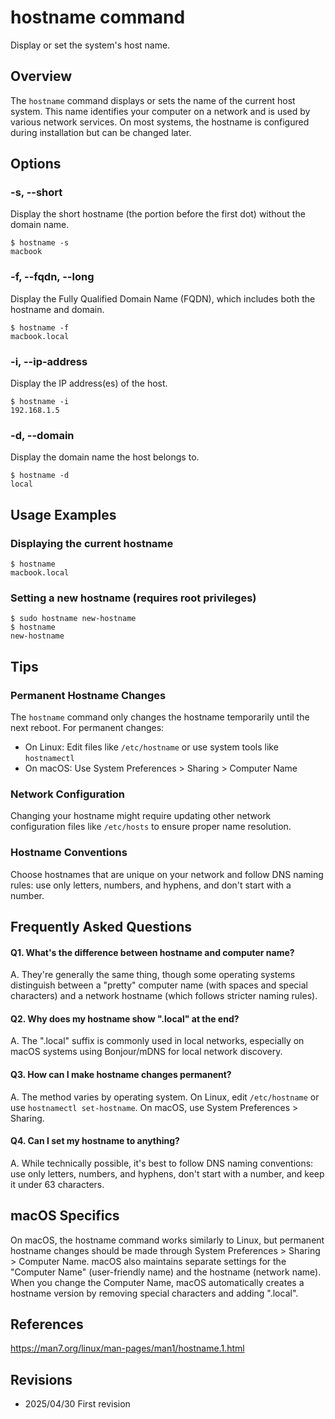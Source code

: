 # hostname command

Display or set the system's host name.

## Overview

The `hostname` command displays or sets the name of the current host system. This name identifies your computer on a network and is used by various network services. On most systems, the hostname is configured during installation but can be changed later.

## Options

### **-s, --short**

Display the short hostname (the portion before the first dot) without the domain name.

```console
$ hostname -s
macbook
```

### **-f, --fqdn, --long**

Display the Fully Qualified Domain Name (FQDN), which includes both the hostname and domain.

```console
$ hostname -f
macbook.local
```

### **-i, --ip-address**

Display the IP address(es) of the host.

```console
$ hostname -i
192.168.1.5
```

### **-d, --domain**

Display the domain name the host belongs to.

```console
$ hostname -d
local
```

## Usage Examples

### Displaying the current hostname

```console
$ hostname
macbook.local
```

### Setting a new hostname (requires root privileges)

```console
$ sudo hostname new-hostname
$ hostname
new-hostname
```

## Tips

### Permanent Hostname Changes

The `hostname` command only changes the hostname temporarily until the next reboot. For permanent changes:
- On Linux: Edit files like `/etc/hostname` or use system tools like `hostnamectl`
- On macOS: Use System Preferences > Sharing > Computer Name

### Network Configuration

Changing your hostname might require updating other network configuration files like `/etc/hosts` to ensure proper name resolution.

### Hostname Conventions

Choose hostnames that are unique on your network and follow DNS naming rules: use only letters, numbers, and hyphens, and don't start with a number.

## Frequently Asked Questions

#### Q1. What's the difference between hostname and computer name?
A. They're generally the same thing, though some operating systems distinguish between a "pretty" computer name (with spaces and special characters) and a network hostname (which follows stricter naming rules).

#### Q2. Why does my hostname show ".local" at the end?
A. The ".local" suffix is commonly used in local networks, especially on macOS systems using Bonjour/mDNS for local network discovery.

#### Q3. How can I make hostname changes permanent?
A. The method varies by operating system. On Linux, edit `/etc/hostname` or use `hostnamectl set-hostname`. On macOS, use System Preferences > Sharing.

#### Q4. Can I set my hostname to anything?
A. While technically possible, it's best to follow DNS naming conventions: use only letters, numbers, and hyphens, don't start with a number, and keep it under 63 characters.

## macOS Specifics

On macOS, the hostname command works similarly to Linux, but permanent hostname changes should be made through System Preferences > Sharing > Computer Name. macOS also maintains separate settings for the "Computer Name" (user-friendly name) and the hostname (network name). When you change the Computer Name, macOS automatically creates a hostname version by removing special characters and adding ".local".

## References

https://man7.org/linux/man-pages/man1/hostname.1.html

## Revisions

- 2025/04/30 First revision